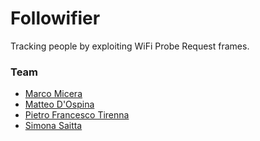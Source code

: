 # Followifier

Tracking people by exploiting WiFi Probe Request frames.

### Team

- [Marco Micera](https://github.com/marcomicera)
- [Matteo D'Ospina](https://github.com/suprmat95)
- [Pietro Francesco Tirenna](https://github.com/madt1m)
- [Simona Saitta](https://github.com/SelyBarguest)